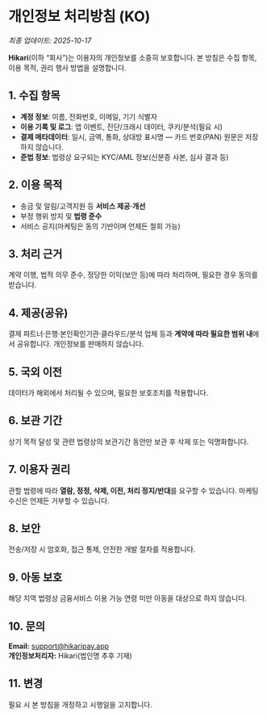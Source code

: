 # 개인정보 처리방침 (KO)

_최종 업데이트: 2025-10-17_

**Hikari**(이하 “회사”)는 이용자의 개인정보를 소중히 보호합니다. 본 방침은 수집 항목, 이용 목적, 권리 행사 방법을 설명합니다.

## 1. 수집 항목
- **계정 정보**: 이름, 전화번호, 이메일, 기기 식별자
- **이용 기록 및 로그**: 앱 이벤트, 진단/크래시 데이터, 쿠키/분석(필요 시)
- **결제 메타데이터**: 일시, 금액, 통화, 상대방 표시명 — 카드 번호(PAN) 원문은 저장하지 않습니다.
- **준법 정보**: 법령상 요구되는 KYC/AML 정보(신분증 사본, 심사 결과 등)

## 2. 이용 목적
- 송금 및 알림/고객지원 등 **서비스 제공·개선**
- 부정 행위 방지 및 **법령 준수**
- 서비스 공지(마케팅은 동의 기반이며 언제든 철회 가능)

## 3. 처리 근거
계약 이행, 법적 의무 준수, 정당한 이익(보안 등)에 따라 처리하며, 필요한 경우 동의를 받습니다.

## 4. 제공(공유)
결제 파트너·은행·본인확인기관·클라우드/분석 업체 등과 **계약에 따라 필요한 범위 내**에서 공유합니다. 개인정보를 판매하지 않습니다.

## 5. 국외 이전
데이터가 해외에서 처리될 수 있으며, 필요한 보호조치를 적용합니다.

## 6. 보관 기간
상기 목적 달성 및 관련 법령상의 보관기간 동안만 보관 후 삭제 또는 익명화합니다.

## 7. 이용자 권리
관할 법령에 따라 **열람, 정정, 삭제, 이전, 처리 정지/반대**를 요구할 수 있습니다. 마케팅 수신은 언제든 거부할 수 있습니다.

## 8. 보안
전송/저장 시 암호화, 접근 통제, 안전한 개발 절차를 적용합니다.

## 9. 아동 보호
해당 지역 법령상 금융서비스 이용 가능 연령 미만 아동을 대상으로 하지 않습니다.

## 10. 문의
**Email:** support@hikaripay.app  
**개인정보처리자:** Hikari(법인명 추후 기재)

## 11. 변경
필요 시 본 방침을 개정하고 시행일을 고지합니다.
